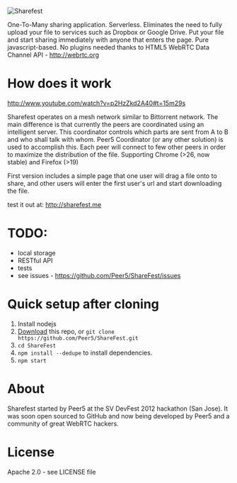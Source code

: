 ![Sharefest](https://raw.github.com/Peer5/ShareFest/master/sharefest/public/img/logo.png)

One-To-Many sharing application. Serverless.
Eliminates the need to fully upload your file to services such as Dropbox or Google Drive.
Put your file and start sharing immediately with anyone that enters the page.
Pure javascript-based. No plugins needed thanks to HTML5 WebRTC Data Channel API - http://webrtc.org

How does it work
================
http://www.youtube.com/watch?v=p2HzZkd2A40#t=15m29s

Sharefest operates on a mesh network similar to Bittorrent network.
The main difference is that currently the peers are coordinated using an intelligent server.
This coordinator controls which parts are sent from A to B and who shall talk with whom.
Peer5 Coordinator (or any other solution) is used to accomplish this.
Each peer will connect to few other peers in order to maximize the distribution of the file.
Supporting Chrome (>26, now stable) and Firefox (>19)

First version includes a simple page that one user will drag a file onto to
share, and other users will enter the first user's url and start downloading the file.

test it out at: http://sharefest.me

TODO:
============
* local storage
* RESTful API
* tests
* see issues - https://github.com/Peer5/ShareFest/issues

Quick setup after cloning
==============
1. Install nodejs
2. [Download](https://github.com/Peer5/ShareFest/archive/master.zip) this repo, or `git clone https://github.com/Peer5/ShareFest.git`
3. `cd ShareFest`
4. `npm install --dedupe` to install dependencies.
5. `npm start`

About
==============
Sharefest started by Peer5 at the SV DevFest 2012 hackathon (San Jose).
It was soon open sourced to GitHub and now being developed by Peer5 and a community of great WebRTC hackers.

License
==============
Apache 2.0 - see LICENSE file
